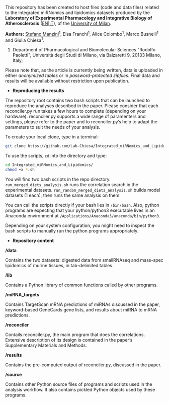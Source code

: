 This repository has been created to host files (code and data files) related to the integrated miRNomics and lipidomics datasets produced by the **Laboratory of Experimental Pharmacology and Integrative Biology of Atherosclerosis** ([EN](https://disfeb-unimi-it.translate.goog/it/ricerca/risorse-e-luoghi-della-ricerca/laboratori-di-ricerca/farmacologia-sperimentale-e-biologia-integrata-dellaterosclerosi?_x_tr_sl=auto&_x_tr_tl=en&_x_tr_hl=en-US&_x_tr_pto=wapp)|[IT](https://disfeb.unimi.it/it/ricerca/risorse-e-luoghi-della-ricerca/laboratori-di-ricerca/farmacologia-sperimentale-e-biologia-integrata-dellaterosclerosi)), of the [University of Milan](https://www.unimi.it/en).

**Authors:**
[Stefano Manzini](mailto:stefano.manzini@gmail.com)<sup>1</sup>, Elsa Franchi<sup>1</sup>, Alice Colombo<sup>1</sup>, Marco Busnelli<sup>1</sup> and Giulia Chiesa<sup>1</sup>.

1.	Department of Pharmacological and Biomolecular Sciences "Rodolfo Paoletti", Università degli Studi di Milano, via Balzaretti 9, 20133 Milano, Italy;


Please note that, as the article is currently being written, data is uploaded in either _anonymized tables_ or in _password-protected zipfiles_. Final data and results will be available without restriction upon publication.

- **Reproducing the results**

The repository root contains two bash scripts that can be launched to reproduce the analyses described in the paper. Please consider that each reconciler.py run takes a few hours to complete (depending on your hardware). reconciler.py supports a wide range of paramenters and settings, please refer to the paper and to reconciler.py’s help to adapt the parameters to suit the needs of your analysis.

To create your local clone, type in a terminal:
```bash
git clone https://github.com/Lab-Chiesa/Integrated_miRNomics_and_Lipidomics
```

To use the scripts, ```cd``` into the directory and type:
```bash
cd Integrated_miRNomics_and_Lipidomics/
chmod +x *.sh
```

You will find two bash scripts in the repo directory. ```run_merged_diets_analysis.sh``` runs the correlation search in the experimental datasets. ```run_random_merged_diets_analysis.sh``` builds model datasets (1 each), then runs the same analysis on them.

You can  call the scripts directly if your bash lies in ```/bin/bash```. Also, python programs are expecting that your python/python3 executable lives in an Anaconda environment at ```/Applications/Anaconda3/anaconda/bin/python3```.

Depending on your system configuration, you might need to inspect the bash scripts to manually run the python programs appropriately.


- **Repository content**

**/data**

Contains the two datasets: digested data from smallRNAseq and mass-spec lipidomics of murine tissues, in tab-delimited tables.

**/lib**

Contains a Python library of common functions called by other programs.

**/miRNA_targets**

Contains TargetScan mRNA predictions of miRNAs discussed in the paper, keyword-based GeneCards gene lists, and results about miRNA to mRNA predictions.

**/reconciler**

Contails reconciler.py, the main program that does the correlations. Extensive description of its design is contained in the paper’s Supplementary Materials and Methods.

**/results**

Contains the pre-computed output of reconciler.py, discussed in the paper.

**/source**

Contains other Python source files of programs and scripts used in the analysis workflow. It also contains pickled Python objects used by these programs.
